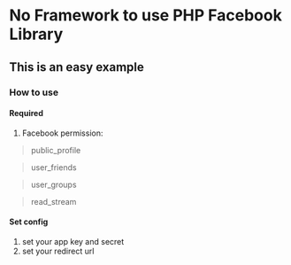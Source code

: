 No Framework to use PHP Facebook Library
===

This is an easy example
---

### How to use

#### Required
1. Facebook permission: 

> public_profile

> user_friends 

> user_groups 

> read_stream 

#### Set config
1. set your app key and secret
2. set your redirect url 
